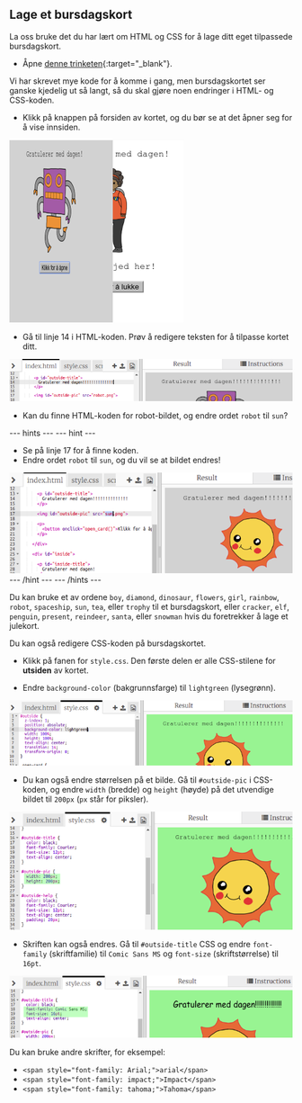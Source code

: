 ## Lage et bursdagskort

La oss bruke det du har lært om HTML og CSS for å lage ditt eget tilpassede bursdagskort.

+ Åpne [denne trinketen](https://trinket.io/html/b33e4f4ca8){:target="_blank"}.

Vi har skrevet mye kode for å komme i gang, men bursdagskortet ser ganske kjedelig ut så langt, så du skal gjøre noen endringer i HTML- og CSS-koden.

+ Klikk på knappen på forsiden av kortet, og du bør se at det åpner seg for å vise innsiden.

![skjermbilde](images/birthday-click.png)

+ Gå til linje 14 i HTML-koden. Prøv å redigere teksten for å tilpasse kortet ditt.

![skjermbilde](images/birthday-card-html.png)

+ Kan du finne HTML-koden for robot-bildet, og endre ordet `robot` til `sun`?

\--- hints \--- \--- hint \---

+ Se på linje 17 for å finne koden.
+ Endre ordet `robot` til `sun`, og du vil se at bildet endres!

![skjermbilde](images/birthday-card-sun.png) \--- /hint \--- \--- /hints \---

Du kan bruke et av ordene `boy`, `diamond`, `dinosaur`, `flowers`, `girl`, `rainbow`, `robot`, `spaceship`, `sun`, `tea`, eller `trophy` til et bursdagskort, eller `cracker`, `elf`, `penguin`, `present`, `reindeer`, `santa`, eller `snowman` hvis du foretrekker å lage et julekort.

Du kan også redigere CSS-koden på bursdagskortet.

+ Klikk på fanen for `style.css`. Den første delen er alle CSS-stilene for **utsiden** av kortet.

+ Endre `background-color` (bakgrunnsfarge) til `lightgreen` (lysegrønn).

![skjermbilde](images/birthday-card-outside.png)

+ Du kan også endre størrelsen på et bilde. Gå til `#outside-pic` i CSS-koden, og endre `width` (bredde) og `height` (høyde) på det utvendige bildet til `200px` (`px` står for piksler).

![skjermbilde](images/birthday-card-size.png)

+ Skriften kan også endres. Gå til `#outside-title` CSS og endre `font-family` (skriftfamilie) til `Comic Sans MS` og `font-size` (skriftstørrelse) til `16pt`.

![skjermbilde](images/birthday-card-font.png)

Du kan bruke andre skrifter, for eksempel:

+ `<span style="font-family: Arial;">arial</span>`
+ `<span style="font-family: impact;">Impact</span>`
+ `<span style="font-family: tahoma;">Tahoma</span>`